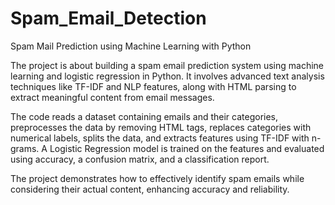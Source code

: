 # Spam_Email_Detection
Spam Mail Prediction using Machine Learning with Python

The project is about building a spam email prediction system using machine learning and logistic regression in Python. 
It involves advanced text analysis techniques like TF-IDF and NLP features, along with HTML parsing to extract meaningful content from email messages. 

The code reads a dataset containing emails and their categories, preprocesses the data by removing HTML tags, replaces categories with numerical labels, splits the data, and extracts features using TF-IDF with n-grams. 
A Logistic Regression model is trained on the features and evaluated using accuracy, a confusion matrix, and a classification report. 

The project demonstrates how to effectively identify spam emails while considering their actual content, enhancing accuracy and reliability.
